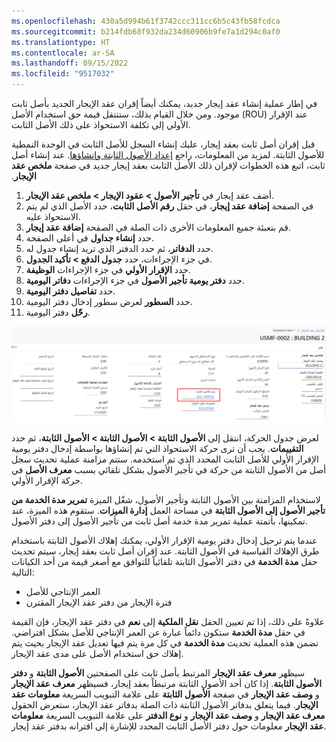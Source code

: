 ```yaml
---
ms.openlocfilehash: 430a5d994b61f3742ccc311cc6b5c43fb58fcdca
ms.sourcegitcommit: b214fdb68f932da234d60906b9fe7a1d294c0af0
ms.translationtype: HT
ms.contentlocale: ar-SA
ms.lasthandoff: 09/15/2022
ms.locfileid: "9517032"
---
```

في إطار عملية إنشاء عقد إيجار جديد، يمكنك أيضاً إقران عقد الإيجار الجديد بأصل ثابت موجود. ومن خلال القيام بذلك، ستنتقل قيمة حق استخدام الأصل (ROU) عند الإقرار الأولي إلى تكلفة الاستحواذ على ذلك الأصل الثابت. 

قبل إقران أصل ثابت بعقد إيجار، عليك إنشاء السجل للأصل الثابت في الوحدة النمطية للأصول الثابتة. لمزيد من المعلومات، راجع [‏‫إعداد الأصول الثابتة وإنشاؤها](/training/modules/manage-fixed-assets-dyn365-finance/3-setup/?azure-portal=true). عند إنشاء أصل ثابت، اتبع هذه الخطوات لإقران ذلك الأصل الثابت بعقد إيجار جديد في صفحة **ملخص عقد الإيجار**. 

1.  أضف عقد إيجار في **تأجير الأصول > عقود الإيجار > ملخص عقد الإيجار**. 
2.  في الصفحة **إضافة عقد إيجار**، في حقل **رقم الأصل الثابت**، حدد الأصل الذي لم يتم الاستحواذ عليه.
3.  قم بتعبئة جميع المعلومات الأخرى ذات الصلة في الصفحة **إضافة عقد إيجار**.
4.  حدد **إنشاء جداول** في أعلى الصفحة.
5.  حدد **الدفاتر**، ثم حدد الدفتر الذي تريد إنشاء جدول له.
6.  في جزء الإجراءات، حدد **جدول الدفع > تأكيد الجدول**.
7.  حدد **الإقرار الأولي** في جزء الإجراءات **الوظيفة**.
8.  حدد **دفتر يومية تأجير الأصول‬** في جزء الإجراءات **دفاتر اليومية**.
9.  حدد **تفاصيل دفتر اليومية**.
10. حدد **السطور** لعرض سطور إدخال دفتر اليومية.
11. **رحّل** دفتر اليومية.


[![لقطة شاشة لصفحة "إنشاء الجداول".](../media/fixed-asset-leasing-ss.png)](../media/fixed-asset-leasing-ss.png#lightbox)

 
لعرض جدول الحركة، انتقل إلى **الأصول الثابتة > الأصول الثابتة > الأصول الثابتة**، ثم حدد **التقييمات**. يجب أن ترى حركة الاستحواذ التي تم إنشاؤها بواسطة إدخال دفتر يومية الإقرار الأولي للأصل الثابت المحدد الذي تم استخدمه. ستتم مزامنة عملية تحديث سجل أصل من الأصول الثابتة من حركة في تأجير الأصول بشكل تلقائي بسبب **معرف الأصل‬** في حركة الإقرار الأولي. 

لاستخدام المزامنة بين الأصول الثابتة وتأجير الأصول، شغّل الميزة **تمرير مدة الخدمة من تأجير الأصول إلى الأصول الثابتة** في مساحة العمل **إدارة الميزات**. ستقوم هذه الميزة، عند تمكينها، بأتمتة عملية تمرير مدة خدمة أصل ثابت من تأجير الأصول إلى دفتر الأصول. 

عندما يتم ترحيل إدخال دفتر يومية الإقرار الأولي، يمكنك إهلاك الأصول الثابتة باستخدام طرق الإهلاك القياسية في الأصول الثابتة. عند إقران أصل ثابت بعقد إيجار، سيتم تحديث حقل **مدة الخدمة** في دفتر الأصول الثابتة تلقائياً للتوافق مع أصغر قيمة من أحد الكيانات التالية:

- العمر الإنتاجي للأصل
- فترة الإيجار من دفتر عقد الإيجار المقترن

علاوةً على ذلك، إذا تم تعيين الحقل **نقل الملكية** إلى **نعم** في دفتر عقد الإيجار، فإن القيمة في حقل **مدة الخدمة** ستكون دائماً عبارة عن العمر الإنتاجي للأصل بشكل افتراضي. تضمن هذه العملية تحديث **مدة الخدمة** في كل مرة يتم فيها تعديل عقد الإيجار بحيث يتم إهلاك حق استخدام الأصل على مدى عقد الإيجار.
 
سيظهر **معرف عقد الإيجار** المرتبط بأصل ثابت على الصفحتين **الأصول الثابتة** و **دفتر الأصول الثابتة**. إذا كان أحد الأصول الثابتة مرتبطاً بعقد إيجار، فسيظهر **معرف عقد الإيجار** و **وصف عقد الإيجار** في صفحة **الأصول الثابتة** على علامة التبويب السريعة **معلومات عقد الإيجار**. فيما يتعلق بدفاتر الأصول الثابتة ذات الصلة بدفاتر عقد الإيجار، ستعرض الحقول **معرف عقد الإيجار** و **وصف عقد الإيجار** و **نوع الدفتر** على علامة التبويب السريعة **معلومات عقد الإيجار** معلومات حول دفتر الأصل الثابت المحدد للإشارة إلى اقترانه بدفتر عقد إيجار.
